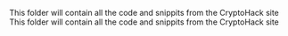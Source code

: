 This folder will contain all the code and snippits from the CryptoHack site
This folder will contain all the code and snippits from the CryptoHack site
